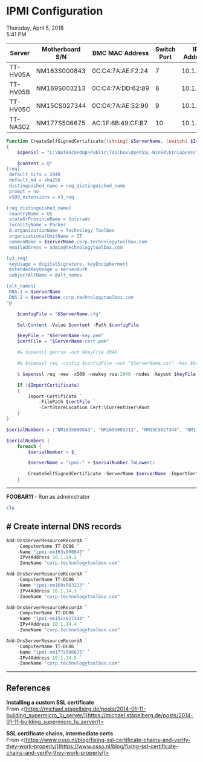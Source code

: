 # IPMI Configuration

Thursday, April 5, 2018\
5:41 PM

| Server   | Motherboard S/N | BMC MAC Address   | Switch Port | IP Address | URL                                                    |
| -------- | --------------- | ----------------- | ----------- | ---------- | ------------------------------------------------------ |
| TT-HV05A | NM163S000843    | 0C:C4:7A:AE:F2:24 | 7           | 10.1.14.2  | [https://ipmi-nm163s000843](https://ipmi-nm163s000843) |
| TT-HV05B | NM169S003213    | 0C:C4:7A:DD:62:89 | 8           | 10.1.14.3  | [https://ipmi-nm169s003213](https://ipmi-nm169s003213) |
| TT-HV05C | NM15CS027344    | 0C:C4:7A:AE:52:90 | 9           | 10.1.14.4  | [https://ipmi-nm15cs027344](https://ipmi-nm15cs027344) |
| TT-NAS02 | NM177S506675    | AC:1F:6B:49:CF:B7 | 10          | 10.1.14.5  | [https://ipmi-nm177s506675](https://ipmi-nm177s506675) |

```PowerShell
Function CreateSelfSignedCertificate([string] $ServerName, [switch] $ImportCertificate)
{
    $openSsl = "C:\NotBackedUp\Public\Toolbox\OpenSSL-Win64\bin\openssl.exe"

    $content = @"
[req]
 default_bits = 2048
 default_md = sha256
 distinguished_name = req_distinguished_name
 prompt = no
 x509_extensions = v3_req

[req_distinguished_name]
 countryName = US
 stateOrProvinceName = Colorado
 localityName = Parker
 0.organizationName = Technology Toolbox
 organizationalUnitName = IT
 commonName = $serverName.corp.technologytoolbox.com
 emailAddress = admin@technologytoolbox.com

[v3_req]
 keyUsage = digitalSignature, keyEncipherment
 extendedKeyUsage = serverAuth
 subjectAltName = @alt_names

[alt_names]
 DNS.1 = $serverName
 DNS.2 = $serverName.corp.technologytoolbox.com
"@

    $configFile = "$ServerName.cfg"

    Set-Content -Value $content -Path $configFile

    $keyFile = "$ServerName-key.pem"
    $certFile = "$ServerName-cert.pem"

    #& $openssl genrsa -out $keyFile 2048

    #& $openssl req -config $configFile -out "$ServerName.csr" -key $keyFile

    & $openssl req -new -x509 -newkey rsa:2048 -nodes -keyout $keyFile -out $certFile -days 1825 -config $configFile

    If ($ImportCertificate)
    {
        Import-Certificate `
            -FilePath $certFile `
            -CertStoreLocation Cert:\CurrentUser\Root
    }
}

$serialNumbers = ("NM163S000843", "NM169S003213", "NM15CS027344", "NM177S506675")

$serialNumbers |
    foreach {
        $serialNumber = $_

        $serverName = "ipmi-" + $serialNumber.ToLower()

        CreateSelfSignedCertificate -ServerName $serverName -ImportCertificate
    }
```

---

**FOOBAR11** - Run as administrator

```PowerShell
cls
```

## # Create internal DNS records

```PowerShell
Add-DnsServerResourceRecordA `
    -ComputerName TT-DC06 `
    -Name "ipmi-nm163s000843" `
    -IPv4Address 10.1.14.2 `
    -ZoneName "corp.technologytoolbox.com"

Add-DnsServerResourceRecordA `
    -ComputerName TT-DC06 `
    -Name "ipmi-nm169s003213" `
    -IPv4Address 10.1.14.3 `
    -ZoneName "corp.technologytoolbox.com"

Add-DnsServerResourceRecordA `
    -ComputerName TT-DC06 `
    -Name "ipmi-nm15cs027344" `
    -IPv4Address 10.1.14.4 `
    -ZoneName "corp.technologytoolbox.com"

Add-DnsServerResourceRecordA `
    -ComputerName TT-DC06 `
    -Name "ipmi-nm177s506675" `
    -IPv4Address 10.1.14.5 `
    -ZoneName "corp.technologytoolbox.com"
```

---

## References

**Installing a custom SSL certificate**\
From <[https://michael.stapelberg.de/posts/2014-01-11-building_supermicro_1u_server/](https://michael.stapelberg.de/posts/2014-01-11-building_supermicro_1u_server/)>

**SSL certificate chains, intermediate certs**\
From <[https://www.osso.nl/blog/fixing-ssl-certificate-chains-and-verify-they-work-properly/](https://www.osso.nl/blog/fixing-ssl-certificate-chains-and-verify-they-work-properly/)>

